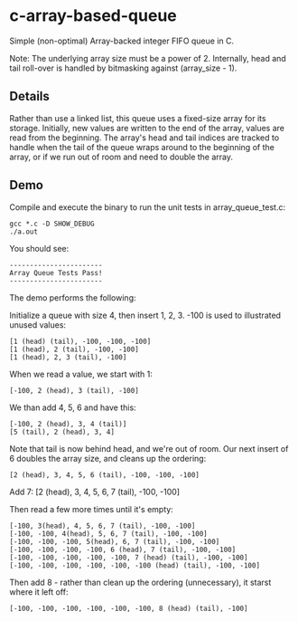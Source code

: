 c-array-based-queue
===================

Simple (non-optimal) Array-backed integer FIFO queue in C. 

Note: The underlying array size must be a power of 2. Internally, head and tail roll-over is handled by bitmasking against (array_size - 1).

Details
-------

Rather than use a linked list, this queue uses a fixed-size array for its storage. Initially, new values are written to the end of the array, values are read from the beginning. The array's head and tail indices are tracked to handle when the tail of the queue wraps around to the beginning of the array, or if we run out of room and need to double the array. 

Demo
----

Compile and execute the binary to run the unit tests in array_queue_test.c:

    gcc *.c -D SHOW_DEBUG
    ./a.out
    
You should see:

    -----------------------
    Array Queue Tests Pass!
    -----------------------
    
The demo performs the following:

Initialize a queue with size 4, then insert 1, 2, 3. -100 is used to illustrated unused values:

    [1 (head) (tail), -100, -100, -100]
    [1 (head), 2 (tail), -100, -100]
    [1 (head), 2, 3 (tail), -100]

When we read a value, we start with 1:

    [-100, 2 (head), 3 (tail), -100]

We than add 4, 5, 6 and have this:

    [-100, 2 (head), 3, 4 (tail)]
    [5 (tail), 2 (head), 3, 4]
    
Note that tail is now behind head, and we're out of room. Our next insert of 6 doubles the array size, and cleans up the ordering:

    [2 (head), 3, 4, 5, 6 (tail), -100, -100, -100]
    
Add 7:
    [2 (head), 3, 4, 5, 6, 7 (tail), -100, -100]

Then read a few more times until it's empty:

    [-100, 3(head), 4, 5, 6, 7 (tail), -100, -100] 
    [-100, -100, 4(head), 5, 6, 7 (tail), -100, -100]
    [-100, -100, -100, 5(head), 6, 7 (tail), -100, -100]
    [-100, -100, -100, -100, 6 (head), 7 (tail), -100, -100]
    [-100, -100, -100, -100, -100, 7 (head) (tail), -100, -100]
    [-100, -100, -100, -100, -100, -100 (head) (tail), -100, -100]

Then add 8 - rather than clean up the ordering (unnecessary), it starst where it left off:

    [-100, -100, -100, -100, -100, -100, 8 (head) (tail), -100]

